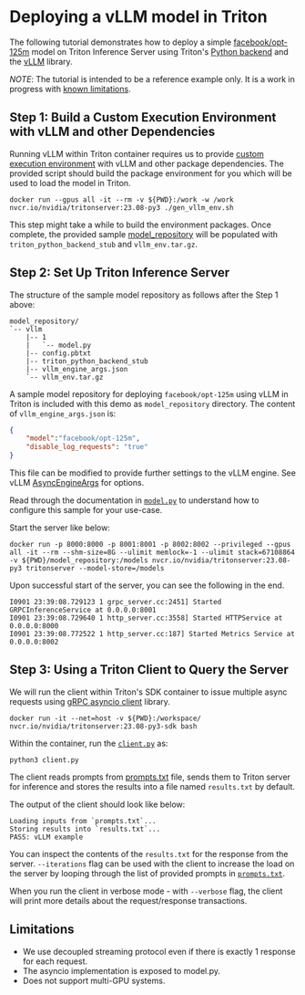<!--
# Copyright 2023, NVIDIA CORPORATION & AFFILIATES. All rights reserved.
#
# Redistribution and use in source and binary forms, with or without
# modification, are permitted provided that the following conditions
# are met:
#  * Redistributions of source code must retain the above copyright
#    notice, this list of conditions and the following disclaimer.
#  * Redistributions in binary form must reproduce the above copyright
#    notice, this list of conditions and the following disclaimer in the
#    documentation and/or other materials provided with the distribution.
#  * Neither the name of NVIDIA CORPORATION nor the names of its
#    contributors may be used to endorse or promote products derived
#    from this software without specific prior written permission.
#
# THIS SOFTWARE IS PROVIDED BY THE COPYRIGHT HOLDERS ``AS IS'' AND ANY
# EXPRESS OR IMPLIED WARRANTIES, INCLUDING, BUT NOT LIMITED TO, THE
# IMPLIED WARRANTIES OF MERCHANTABILITY AND FITNESS FOR A PARTICULAR
# PURPOSE ARE DISCLAIMED.  IN NO EVENT SHALL THE COPYRIGHT OWNER OR
# CONTRIBUTORS BE LIABLE FOR ANY DIRECT, INDIRECT, INCIDENTAL, SPECIAL,
# EXEMPLARY, OR CONSEQUENTIAL DAMAGES (INCLUDING, BUT NOT LIMITED TO,
# PROCUREMENT OF SUBSTITUTE GOODS OR SERVICES; LOSS OF USE, DATA, OR
# PROFITS; OR BUSINESS INTERRUPTION) HOWEVER CAUSED AND ON ANY THEORY
# OF LIABILITY, WHETHER IN CONTRACT, STRICT LIABILITY, OR TORT
# (INCLUDING NEGLIGENCE OR OTHERWISE) ARISING IN ANY WAY OUT OF THE USE
# OF THIS SOFTWARE, EVEN IF ADVISED OF THE POSSIBILITY OF SUCH DAMAGE.
-->


# Deploying a vLLM model in Triton

The following tutorial demonstrates how to deploy a simple
[facebook/opt-125m](https://huggingface.co/facebook/opt-125m) model on
Triton Inference Server using Triton's [Python backend](https://github.com/triton-inference-server/python_backend) and the
[vLLM](https://github.com/vllm-project/vllm) library.

*NOTE*: The tutorial is intended to be a reference example only. It is a work in progress with [known limitations](#limitations).


## Step 1: Build a Custom Execution Environment with vLLM and other Dependencies

Running vLLM within Triton container requires us to provide [custom execution environment](https://github.com/triton-inference-server/python_backend#creating-custom-execution-environments) with vLLM and other package dependencies. The provided script should build the package environment for you which will be used to load the model in Triton.

```
docker run --gpus all -it --rm -v ${PWD}:/work -w /work nvcr.io/nvidia/tritonserver:23.08-py3 ./gen_vllm_env.sh
```

This step might take a while to build the environment packages. Once complete, the provided sample [model_repository](model_repository) will be populated with `triton_python_backend_stub` and `vllm_env.tar.gz`.

## Step 2: Set Up Triton Inference Server

The structure of the sample model repository as follows after the Step 1 above:
```
model_repository/
`-- vllm
    |-- 1
    |   `-- model.py
    |-- config.pbtxt
    |-- triton_python_backend_stub
    |-- vllm_engine_args.json
    `-- vllm_env.tar.gz

```

A sample model repository for deploying `facebook/opt-125m` using vLLM in Triton is included with this demo as `model_repository` directory. The content of `vllm_engine_args.json` is:

```json
{
    "model":"facebook/opt-125m",
    "disable_log_requests": "true"
}
```
This file can be modified to provide further settings to the vLLM engine. See vLLM [AsyncEngineArgs](https://github.com/vllm-project/vllm/blob/32b6816e556f69f1672085a6267e8516bcb8e622/vllm/engine/arg_utils.py#L165) for options.

Read through the documentation in [`model.py`](model_repository/vllm/1/model.py) to understand how to configure this sample for your use-case.

Start the server like below:

```
docker run -p 8000:8000 -p 8001:8001 -p 8002:8002 --privileged --gpus all -it --rm --shm-size=8G --ulimit memlock=-1 --ulimit stack=67108864 -v ${PWD}/model_repository:/models nvcr.io/nvidia/tritonserver:23.08-py3 tritonserver --model-store=/models
```

Upon successful start of the server, you can see the following in the end.

```
I0901 23:39:08.729123 1 grpc_server.cc:2451] Started GRPCInferenceService at 0.0.0.0:8001
I0901 23:39:08.729640 1 http_server.cc:3558] Started HTTPService at 0.0.0.0:8000
I0901 23:39:08.772522 1 http_server.cc:187] Started Metrics Service at 0.0.0.0:8002
```

## Step 3: Using a Triton Client to Query the Server

We will run the client within Triton's SDK container to issue multiple async requests using
[gRPC asyncio client](https://github.com/triton-inference-server/client/blob/main/src/python/library/tritonclient/grpc/aio/__init__.py)
library.

```
docker run -it --net=host -v ${PWD}:/workspace/ nvcr.io/nvidia/tritonserver:23.08-py3-sdk bash
```

Within the container, run the [`client.py`](client.py) as:

```
python3 client.py
```

The client reads prompts from [prompts.txt](prompts.txt) file, sends them to Triton server for inference and stores the results into a file named `results.txt` by default.

The output of the client should look like below:

```
Loading inputs from `prompts.txt`...
Storing results into `results.txt`...
PASS: vLLM example
```

You can inspect the contents of the `results.txt` for the response from the server. `--iterations` flag can be used with the client to increase the load on the server by looping through the list of provided prompts in [`prompts.txt`](prompts.txt).

When you run the client in verbose mode - with `--verbose` flag, the client will print more details about the request/response transactions.

## Limitations

- We use decoupled streaming protocol even if there is exactly 1 response for each request.
- The asyncio implementation is exposed to model.py.
- Does not support multi-GPU systems.
